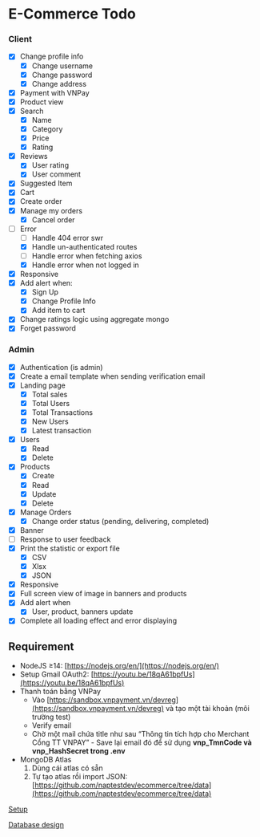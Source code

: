 # E-Commerce Todo

### Client

- [x]  Change profile info
    - [x]  Change username
    - [x]  Change password
    - [x]  Change address
- [x]  Payment with VNPay
- [x]  Product view
- [x]  Search
    - [x]  Name
    - [x]  Category
    - [x]  Price
    - [x]  Rating
- [x]  Reviews
    - [x]  User rating
    - [x]  User comment
- [x]  Suggested Item
- [x]  Cart
- [x]  Create order
- [x]  Manage my orders
    - [x]  Cancel order
- [ ]  Error
    - [ ]  Handle 404 error swr
    - [x]  Handle un-authenticated routes
    - [ ]  Handle error when fetching axios
    - [x]  Handle error when not logged in
- [x]  Responsive
- [x]  Add alert when:
    - [x]  Sign Up
    - [x]  Change Profile Info
    - [x]  Add item to cart
- [x]  Change ratings logic using aggregate mongo
- [x]  Forget password

### Admin

- [x]  Authentication (is admin)
- [x]  Create a email template when sending verification email
- [x]  Landing page
    - [x]  Total sales
    - [x]  Total Users
    - [x]  Total Transactions
    - [x]  New Users
    - [x]  Latest transaction
- [x]  Users
    - [x]  Read
    - [x]  Delete
- [x]  Products
    - [x]  Create
    - [x]  Read
    - [x]  Update
    - [x]  Delete
- [x]  Manage Orders
    - [x]  Change order status (pending, delivering, completed)
- [x]  Banner
- [ ]  Response to user feedback
- [x]  Print the statistic or export file
    - [x]  CSV
    - [x]  Xlsx
    - [x]  JSON
- [x]  Responsive
- [x]  Full screen view of image in banners and products
- [x]  Add alert when
    - [x]  User, product, banners update
- [x]  Complete all loading effect and error displaying

## Requirement

- NodeJS ≥14: [https://nodejs.org/en/](https://nodejs.org/en/)
- Setup Gmail OAuth2: [https://youtu.be/18qA61bpfUs](https://youtu.be/18qA61bpfUs)
- Thanh toán bằng VNPay
    - Vào [https://sandbox.vnpayment.vn/devreg](https://sandbox.vnpayment.vn/devreg) và tạo một tài khoản (môi trường test)
    - Verify email
    - Chờ một mail chứa title như sau “Thông tin tích hợp cho Merchant Cổng TT VNPAY” - Save lại email đó để sử dụng **vnp_TmnCode và vnp_HashSecret trong .env**
- MongoDB Atlas
    1. Dùng cái atlas có sẵn
    2. Tự tạo atlas rồi import JSON: [https://github.com/naptestdev/ecommerce/tree/data](https://github.com/naptestdev/ecommerce/tree/data)

[Setup](E-Commerce%20Todo%20b94547c205c149109cad8d99090f53e7/Setup%20a5f690fcbd6b4ff2bd61770253fdb448.md)

[Database design](E-Commerce%20Todo%20b94547c205c149109cad8d99090f53e7/Database%20design%206677ff7ec8854ebeaf5f2a79ad4a83e5.md)